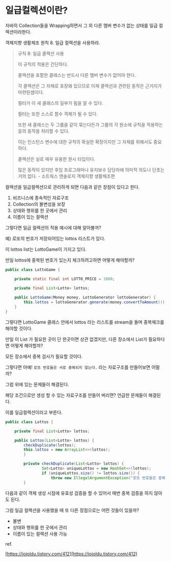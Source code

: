 # 일급컬렉션이란?

자바의 Collection들을 Wrapping하면서 그 외 다른 멤버 변수가 없는 상태를 일급 컬렉션이라한다.

객체지향 생활체조 원칙 8. 일급 컬렉션을 사용하라.

> 규칙 8: 일급 콜렉션 사용
> 
> 
> 이 규칙의 적용은 간단하다.
> 
> 콜렉션을 포함한 클래스는 반드시 다른 멤버 변수가 없어야 한다.
> 
> 각 콜렉션은 그 자체로 포장돼 있으므로 이제 콜렉션과 관련된 동작은 근거지가 마련된셈이다.
> 
> 필터가 이 새 클래스의 일부가 됨을 알 수 있다.
> 
> 필터는 또한 스스로 함수 객체가 될 수 있다.
> 
> 또한 새 클래스는 두 그룹을 같이 묶는다든가 그룹의 각 원소에 규칙을 적용하는 등의 동작을 처리할 수 있다.
> 
> 이는 인스턴스 변수에 대한 규칙의 확실한 확장이지만 그 자체를 위해서도 중요하다.
> 
> 콜렉션은 실로 매우 유용한 원시 타입이다.
> 
> 많은 동작이 있지만 후임 프로그래머나 유지보수 담당자에 의미적 의도나 단초는 거의 없다. - 소트웍스 앤솔로지 객체지향 생활체조편
> 

컬렉션을 일급컬렉션으로 관리하게 되면 다음과 같은 장점이 있다고 한다.

1. 비즈니스에 종속적인 자료구조
2. Collection의 불변성을 보장
3. 상태와 행위를 한 곳에서 관리
4. 이름이 있는 컬렉션

그렇다면 일급 컬렉션의 적용 예시에 대해 알아볼까?

예) 로또의 번호가 저장되어있는 lottos 리스트가 있다.

이 lottos list는 LottoGame이 가지고 있다.

만일 lottos에 중복된 번호가 있는지 체크하려고하면 어떻게 해야할까?

```java
public class LottoGame {

    private static final int LOTTO_PRICE = 1000;

    private final List<Lotto> lottos;
   
    public LottoGame(Money money, LottoGenerator lottoGenerator) {
        this.lottos = lottoGenerator.generate(money.convertToAmount());
    }
}
```

그렇다면 LottoGame 클래스 안에서 lottos 라는 리스트를 stream을 돌며 중복체크를 해야할 것이다.

만일 이 List<Lotto> 가 필요한 곳이 단 한곳이면 상관 없겠지만, 다른 장소에서 List<Lotto>가 필요하다면 어떻게 해야할까?

모든 장소에서 중복 검사가 필요할 것이다. 

그렇다면 아예! `로또 번호들은 서로 중복되지 않는다.` 라는 자료구조를 만들어보면 어떨까?

그럼 위에 있는 문제들이 해결된다.

해당 조건으로만 생성 할 수 있는 자료구조를 만들어 버리면? 언급한 문제들이 해결된다. 

이를 일급컬렉션이라고 부른다.

```java
public class Lottos {

    private final List<Lotto> lottos;

    public Lottos(List<Lotto> lottos) {
        checkDuplicate(lottos);
        this.lottos = new ArrayList<>(lottos);
		}

		private checkDuplicate(List<Lotto> lottos) {
				Set<Lotto> uniqueLottos = new HashSet<>(lottos);
				if (uniqueLottos.size() != lottos.size()) {
					throw new IllegalArgumentException("로또 번호들은 중복될 수 없습니다.");
		}

```

다음과 같이 객체 생성 시점에 유효성 검증을 할 수 있어서 매번 중복 검증을 하지 않아도 된다.

그럼 일급 컬렉션을 사용했을 때 또 다른 장점으로는 어떤 것들이 있을까?

- 불변
- 상태와 행위를 한 곳에서 관리
- 이름이 있는 컬렉션 사용 가능

ref.

[https://jojoldu.tistory.com/412](https://jojoldu.tistory.com/412)